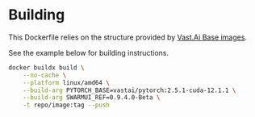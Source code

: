 # Building

This Dockerfile relies on the structure provided by [Vast.Ai Base images](https://github.com/vast-ai/base-image).

See the example below for building instructions.

```bash
docker buildx build \
    --no-cache \
    --platform linux/amd64 \
    --build-arg PYTORCH_BASE=vastai/pytorch:2.5.1-cuda-12.1.1 \
    --build-arg SWARMUI_REF=0.9.4.0-Beta \
    -t repo/image:tag --push
```
